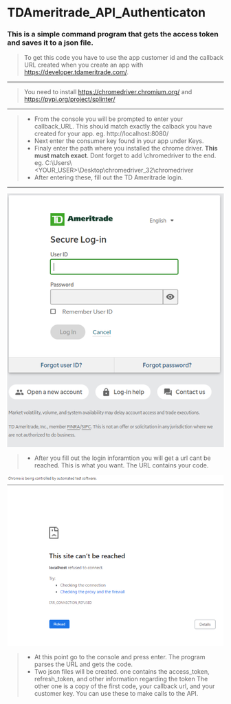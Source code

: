 # TDAmeritrade_API_Authenticaton
### This is a simple command program that gets the access token and saves it to a json file. 
> To get this code you have to use the app customer id and the callback URL created when you create an app with https://developer.tdameritrade.com/.
---------------------
> You need to install https://chromedriver.chromium.org/ and https://pypi.org/project/splinter/
---------------------
>* From the console you will be prompted to enter your callback_URL. This should match exactly the calback you have created for your app. eg. http://localhost:8080/
>* Next enter the consumer key found in your app under Keys. 
>* Finaly enter the path where you installed the chrome driver. **This must match exact**. Dont forget to add \chromedriver to the end. eg. C:\Users\\<YOUR_USER>\Desktop\chromedriver_32\chromedriver
>* After entering these, fill out the TD Ameritrade login.
----------------------
<img src= "Read_me_images/login.png">

>* After you fill out the login inforamtion you will get a url cant be reached. This is what you want. The URL contains your code.

<img src="Read_me_images/cant_reach.png">

>* At this point go to the console and press enter. The program parses the URL and gets the code.
>* Two json files will be created. one contains the access_token, refresh_token, and other information regarding the token
The other one is a copy of the first code, your callback url, and your customer key. You can use these to make calls to the API.
